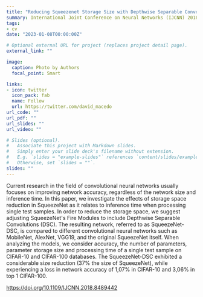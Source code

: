 ```yaml
---
title: "Reducing Squeezenet Storage Size with Depthwise Separable Convolutions"
summary: International Joint Conference on Neural Networks (IJCNN) 2018
tags:
- cv
date: "2023-01-08T00:00:00Z"

# Optional external URL for project (replaces project detail page).
external_link: ""

image:
  caption: Photo by Authors
  focal_point: Smart

links:
- icon: twitter
  icon_pack: fab
  name: Follow
  url: https://twitter.com/david_macedo
url_code: ""
url_pdf: ""
url_slides: ""
url_video: ""

# Slides (optional).
#   Associate this project with Markdown slides.
#   Simply enter your slide deck's filename without extension.
#   E.g. `slides = "example-slides"` references `content/slides/example-slides.md`.
#   Otherwise, set `slides = ""`.
slides: ""
---
```


Current research in the field of convolutional neural networks usually focuses on improving network accuracy, regardless of the network size and inference time. In this paper, we investigate the effects of storage space reduction in SqueezeNet as it relates to inference time when processing single test samples. In order to reduce the storage space, we suggest adjusting SqueezeNet's Fire Modules to include Depthwise Separable Convolutions (DSC). The resulting network, referred to as SqueezeNet-DSC, is compared to different convolutional neural networks such as MobileNet, AlexNet, VGG19, and the original SqueezeNet itself. When analyzing the models, we consider accuracy, the number of parameters, parameter storage size and processing time of a single test sample on CIFAR-10 and CIFAR-100 databases. The SqueezeNet-DSC exhibited a considerable size reduction (37% the size of SqueezeNet), while experiencing a loss in network accuracy of 1,07% in CIFAR-10 and 3,06% in top 1 CIFAR-100.

https://doi.org/10.1109/IJCNN.2018.8489442
